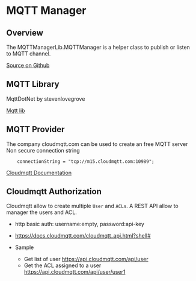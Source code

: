 # MQTT Manager

## Overview

The MQTTManagerLib.MQTTManager is a helper class to publish or listen to MQTT channel.

[Source on Github](https://github.com/fredericaltorres/mqttManager)

## MQTT Library

MqttDotNet by stevenlovegrove

[Mqtt lib](https://github.com/stevenlovegrove/MqttDotNet)

## MQTT Provider

The company cloudmqtt.com can be used to create an free MQTT server
Non secure connection string
```
	connectionString = "tcp://m15.cloudmqtt.com:10989";
```
[Cloudmqtt Documentation](https://www.cloudmqtt.com/docs-dotnet.html)

## Cloudmqtt Authorization

Cloudmqtt allow to create multiple `User` and `ACLs`.
A REST API allow to manager the users and ACL.

* http basic auth: username:empty, password:api-key
* https://docs.cloudmqtt.com/cloudmqtt_api.html?shell#

* Sample
	- Get list of user
		https://api.cloudmqtt.com/api/user
	- Get the ACL assigned to a user 
		https://api.cloudmqtt.com/api/user/user1

